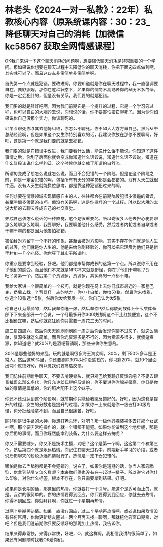 # 林老头《2024一对一私教》：22年）私教核心内容（原系统课内容：30：23_降低聊天对自己的消耗【加微信 kc58567 获取全网情感课程】

OK我们来讲一下这个聊天消耗的问题啊，想要降低聊天消耗是非常重要的一个学问。那如果说你想要在聊天过程中去降低你的聊天消耗，你把下面这四点做到啊，其实就可以了。而且这四点非常简单非常简单啊。

首先第一个点就是犯错，要改进啊。你要知道就是你在聊天过程中，我一直强调要自在，要舒服啊，那你在这种状态下，如果你的情商不高或者你的经历不多的话，你是一定会犯错的，但是没有关系，我们要的就是犯错。

我们要的就是错好吧啊，因为我们前期它是一个提升的过程，它是一个学习的过程，你可以自由的大胆的去说，你想说的话，你不要害怕把它聊死了。因为你你如果说你自己没那个实力，你该聊死的。

迟早会聊死你与其去他妈纠结，你怎么不聊死。你不如大大方方做自己，然后从中总结经验啊，但是如果这个女生你特别喜欢的话，我建议你放在那你不要聊啊，好吧，这是第一个就是我们要的就是去犯错。

我们要的就是在错误中改进，我们要看什么话，能说什么话不能说。你知道了这件事情之后，你到了后面你就会变成你知道什么话该说，知道什么话不该说，知道在什么阶段该说什么样的话，这个时候你就变成了所谓的自然流。

所谓的变成了想怎么说就怎么说，而且不会犯错的一个阶段。但是在这个阶段之前，你是一定会犯错的啊，包括所有有天分的学员都是会犯错的。没有人天生就很牛逼，没有人天生就能换位思考，都是靠这种犯错犯过来的啊。

任何想要在情感领域实现情感自由的人，往往都会在前期阶段犯很多傻逼的错误，甚至学很多傻逼的技巧，但没有关系啊，这是你提升的一个过程。所以说大胆的去说大胆的去聊去养成自己的社交直觉。

养成自己该怎么说话的一种直觉，这个是很重要的。所以说很多人他去担心我要聊怎么地聊怎么地啊，我要聊好，我要聊差他什么感受，然后或者内耗或者自卑或者干嘛干嘛的都是因为他害怕犯错。

害怕给对方留下一个不好的印象，甚至会被对方影响，其实不存在他们就是你人生的过客，他们就是你人生的。他是来给你刷经验的，你可以把它理解为他们只是新手村的一几个小怪。你你死了其实无所谓的。

你重点是要拿到经验，好吧。他们都是来帮你成长的这第一个点。所以说你不用在乎他们的感受。而且他们本来就是NPC本来就是野怪，你在乎他们干嘛呢？对吧？第第一个，然后第二个资源多，资源多，其实真的一点都不难。

我给大家讲一个很简单的一个技巧，就是你现在马上去你们城市最近的一家星巴克，然后去找一个背景好一点的地方，你咔咔自拍，你拍50张，然后你来找我，你选个10张选个5张，然后你发给我发一张，你自己认为发5张。

你自己认为最帅的，然后我帮你选一张，然后帮你P然后你放到软件上什么软件全部下下来全部开一个会员，一个月最多开你300块钱啊这个不比红娘便宜，这个不比相便宜嘛，然后你就疯狂刷你只需要一周花三天的时间。

周二周四周六，然后你天天刷刷刷刷刷一周之后你会发现你聊不过来了，就这么简单，资源多就这么简单，而且你光资源多是不行的，因为资源多很多，就傻逼资源，你知道吧？就20%的是酒吧营销啊，那些来做你生意的。

30%是那些他妈的来乱。玩的就是啊很多海王海女啊，30%，剩下50%多半是正常人。然后这50%里，你还要剔除30%对你没感觉的，你只剩20%，就10个里面出两个反馈好的，所以说我们要筛选反馈。

我们记住前期新手聊天，不要去啃硬骨头，就只鸡巴给我聊好反馈的吧？不要去跟我扯那么那么多代，你只允许给我聊好反馈的，你不要说你你眼光很高，你但是你做的事情是属低的，你的照片配不上这个妹子。

你还不还没达到这个阶段啊，就前期你只能给我聊反馈好的。好吧，因为这也是提升的过程，女生的分数也是提升的过程。如果你一上来就是你一级去打30级的怪，你分批经验拿不到，而且自己很痛苦，好吧。

除非你是很牛逼的大神，你想打老头环，对吧？那一级他妈裸装裸体去打那个女武神啊，那个要非常吃操作的，就一个错都不能犯。如果你能做到这个地步呢，那是你后期的事情。而且你既然能拿到装备，为什么要这样去搞呢？

你又不需要噱头，你又不是技术主播，对吧？这个是第一个啊，这这第二个和第三个。然后第四个就是永远热情。你记住在聊天过程中，前期新手学习的阶段，或者说后期聊天的阶段永远热情就行了。热情是一定不会犯错的。

哪怕是你去当舔狗都是不会犯错的。说白了，如果你是短期的话，你当人家的舔狗，你拿到结果又怎么样呢？本来你们俩也没有在一起过一辈子。所以说它对你什么印象，对你什么标签，根本不存在，你只需要拿到结果。好吧。

如果你是长期的话，那这里的热情，你就要打一个引号。那这个是适可而止的，就是。我讲的很简单的。你的热情要得到回应，你只要得到到回应，你就去去热情。你得不到回应，你就拜拜啊，你就过一个星期再热情。

过两个星期再热情。如果一直没有回应，过三个星期再热情啊，或者说如果热情没有任何屌用，你你更新朋友圈过一两个月再去找一聊啊，那就挖他的窗口期嘛，对吧？但是我们说前期你只要反馈好的那再加上热情，我告诉你。

结果来得非常快，来得非常快，好吧，O。就这样啊，我相信我讲的很简单了，如果还有问题随时找我OK爱你们。

